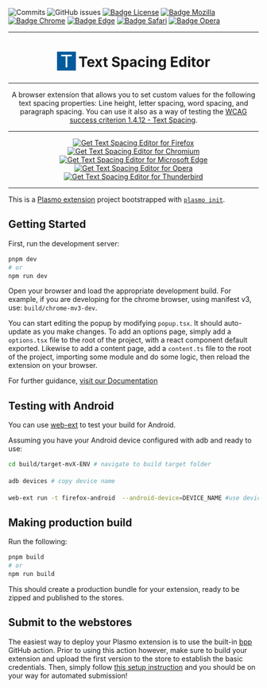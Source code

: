 ![Commits](https://img.shields.io/github/commit-activity/y/zmrhaljiri/text-spacing-editor?label=Commits)
![GitHub issues](https://img.shields.io/github/issues/zmrhaljiri/text-spacing-editor)
[![Badge License]](LICENSE.txt)
[![Badge Mozilla]](https://addons.mozilla.org/addon/text-spacing-editor/)
[![Badge Chrome]](https://chrome.google.com/webstore/detail/text-spacing-editor)
[![Badge Edge]](https://microsoftedge.microsoft.com/addons/detail/text-spacing-editor)
[![Badge Safari]](https://apps.apple.com/cz/app/text-spacing-editor)
[![Badge Opera]](https://addons.opera.com/en/extensions/details/text-spacing-editor)


***

<h1 align="center">
    <sub>
        <img src="https://raw.githubusercontent.com/zmrhaljiri/text-spacing-editor/master/icon48.png" height="38" width="38">
    </sub>
    Text Spacing Editor
</h1>

***
<p align="center">
A browser extension that allows you to set custom values for the following text spacing properties: Line height, letter spacing, word spacing, and paragraph spacing.
You can use it also as a way of testing the <a href="https://www.w3.org/WAI/WCAG21/Understanding/text-spacing.html">WCAG success criterion 1.4.12 - Text Spacing</a>.
</p>

***

<p align="center">
<a href="https://addons.mozilla.org/addon/text-spacing-editor/"><img src="https://user-images.githubusercontent.com/585534/107280546-7b9b2a00-6a26-11eb-8f9f-f95932f4bfec.png" alt="Get Text Spacing Editor for Firefox"></a>
<a href="https://chrome.google.com/webstore/detail/text-spacing-editor/amnelgbfbdlfjeaobejkfmjjnmeddaoj"><img src="https://user-images.githubusercontent.com/585534/107280622-91a8ea80-6a26-11eb-8d07-77c548b28665.png" alt="Get Text Spacing Editor for Chromium"></a>
<a href="https://microsoftedge.microsoft.com/addons/detail/text-spacing-editor/amnelgbfbdlfjeaobejkfmjjnmeddaoj"><img src="https://user-images.githubusercontent.com/585534/107280673-a5ece780-6a26-11eb-9cc7-9fa9f9f81180.png" alt="Get Text Spacing Editor for Microsoft Edge"></a>
<a href="https://addons.opera.com/extensions/details/text-spacing-editor/"><img src="https://user-images.githubusercontent.com/585534/107280692-ac7b5f00-6a26-11eb-85c7-088926504452.png" alt="Get Text Spacing Editor for Opera"></a>
<a href="https://addons.thunderbird.net/thunderbird/addon/text-spacing-editor/"><img src="https://user-images.githubusercontent.com/124740436/235314672-73243149-3683-4407-a2d5-ad0f2b08bc17.png" alt="Get Text Spacing Editor for Thunderbird"></a>
</p>


***

This is a [Plasmo extension](https://docs.plasmo.com/) project bootstrapped with [`plasmo init`](https://www.npmjs.com/package/plasmo).

## Getting Started

First, run the development server:

```bash
pnpm dev
# or
npm run dev
```

Open your browser and load the appropriate development build. For example, if you are developing for the chrome browser, using manifest v3, use: `build/chrome-mv3-dev`.

You can start editing the popup by modifying `popup.tsx`. It should auto-update as you make changes. To add an options page, simply add a `options.tsx` file to the root of the project, with a react component default exported. Likewise to add a content page, add a `content.ts` file to the root of the project, importing some module and do some logic, then reload the extension on your browser.

For further guidance, [visit our Documentation](https://docs.plasmo.com/)

## Testing with Android


You can use [web-ext](https://github.com/mozilla/web-ext) to test your build for Android.

Assuming you have your Android device configured with adb and ready to use:

```bash
cd build/target-mvX-ENV # navigate to build target folder

adb devices # copy device name

web-ext run -t firefox-android  --android-device=DEVICE_NAME #use device name from adb
```

## Making production build

Run the following:

```bash
pnpm build
# or
npm run build
```

This should create a production bundle for your extension, ready to be zipped and published to the stores.

## Submit to the webstores

The easiest way to deploy your Plasmo extension is to use the built-in [bpp](https://bpp.browser.market) GitHub action. Prior to using this action however, make sure to build your extension and upload the first version to the store to establish the basic credentials. Then, simply follow [this setup instruction](https://docs.plasmo.com/framework/workflows/submit) and you should be on your way for automated submission!


<!----------------------------------[ Badges ]--------------------------------->
[Badge License]: https://img.shields.io/badge/License-GPLv3-blue.svg
[Badge Chrome]: https://img.shields.io/chrome-web-store/rating/amnelgbfbdlfjeaobejkfmjjnmeddaoj?label=Chrome
[Badge Edge]: https://img.shields.io/badge/dynamic/json?label=Edge&color=brightgreen&query=%24.averageRating&suffix=%2F%35&url=https%3A%2F%2Fmicrosoftedge.microsoft.com%2Faddons%2Fgetproductdetailsbycrxid%2___ADD___ID
[Badge Mozilla]: https://img.shields.io/amo/rating/text-spacing-editor?label=Firefox
[Badge Safari]: https://img.shields.io/amo/rating/text-spacing-editor?label=Safari
[Badge Opera]: https://img.shields.io/amo/rating/text-spacing-editor?label=Opera

